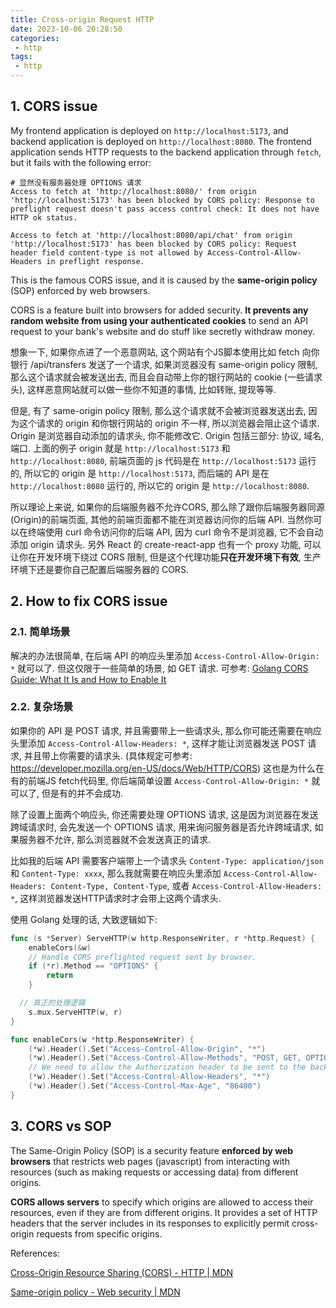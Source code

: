 ```yaml
---
title: Cross-origin Request HTTP
date: 2023-10-06 20:28:50
categories:
 - http
tags:
 - http
---
```


## 1. CORS issue

My frontend application is deployed on `http://localhost:5173`, and backend application is deployed on `http://localhost:8080`. The frontend application sends HTTP requests to the backend application through `fetch`, but it fails with the following error:

```shell
# 显然没有服务器处理 OPTIONS 请求
Access to fetch at 'http://localhost:8080/' from origin 'http://localhost:5173' has been blocked by CORS policy: Response to preflight request doesn't pass access control check: It does not have HTTP ok status. 

Access to fetch at 'http://localhost:8080/api/chat' from origin 'http://localhost:5173' has been blocked by CORS policy: Request header field content-type is not allowed by Access-Control-Allow-Headers in preflight response.
```

This is the famous CORS issue, and it is caused by the **same-origin policy** (SOP) enforced by web browsers. 

CORS is a feature built into browsers for added security. **It prevents any random website from using your authenticated cookies** to send an API request to your bank's website and do stuff like secretly withdraw money. 

想象一下, 如果你点进了一个恶意网站, 这个网站有个JS脚本使用比如 fetch 向你银行 /api/transfers 发送了一个请求, 如果浏览器没有 same-origin policy 限制, 那么这个请求就会被发送出去, 而且会自动带上你的银行网站的 cookie (一些请求头), 这样恶意网站就可以做一些你不知道的事情, 比如转账, 提现等等. 

但是, 有了 same-origin policy 限制, 那么这个请求就不会被浏览器发送出去, 因为这个请求的 origin 和你银行网站的 origin 不一样, 所以浏览器会阻止这个请求. Origin 是浏览器自动添加的请求头, 你不能修改它. Origin 包括三部分: 协议, 域名, 端口. 上面的例子 origin 就是 `http://localhost:5173` 和 `http://localhost:8080`, 前端页面的 js 代码是在 `http://localhost:5173` 运行的, 所以它的 origin 是 `http://localhost:5173`, 而后端的 API 是在 `http://localhost:8080` 运行的, 所以它的 origin 是 `http://localhost:8080`. 

所以理论上来说, 如果你的后端服务器不允许CORS, 那么除了跟你后端服务器同源(Origin)的前端页面, 其他的前端页面都不能在浏览器访问你的后端 API. 当然你可以在终端使用 curl 命令访问你的后端 API, 因为 curl 命令不是浏览器, 它不会自动添加 origin 请求头. 另外 React 的 create-react-app 也有一个 proxy 功能, 可以让你在开发环境下绕过 CORS 限制, 但是这个代理功能**只在开发环境下有效**, 生产环境下还是要你自己配置后端服务器的 CORS.

## 2. How to fix CORS issue

### 2.1. 简单场景

解决的办法很简单, 在后端 API 的响应头里添加 `Access-Control-Allow-Origin: *` 就可以了. 但这仅限于一些简单的场景, 如 GET 请求. 可参考: [Golang CORS Guide: What It Is and How to Enable It](https://www.stackhawk.com/blog/golang-cors-guide-what-it-is-and-how-to-enable-it/)

### 2.2. 复杂场景

如果你的 API 是 POST 请求, 并且需要带上一些请求头, 那么你可能还需要在响应头里添加 `Access-Control-Allow-Headers: *`, 这样才能让浏览器发送 POST 请求, 并且带上你需要的请求头. (具体规定可参考: https://developer.mozilla.org/en-US/docs/Web/HTTP/CORS) 这也是为什么在有的前端JS fetch代码里, 你后端简单设置 `Access-Control-Allow-Origin: *` 就可以了, 但是有的并不会成功. 

除了设置上面两个响应头, 你还需要处理 OPTIONS 请求, 这是因为浏览器在发送跨域请求时, 会先发送一个 OPTIONS 请求, 用来询问服务器是否允许跨域请求, 如果服务器不允许, 那么浏览器就不会发送真正的请求. 

比如我的后端 API 需要客户端带上一个请求头 `Content-Type: application/json` 和 `Content-Type: xxxx`, 那么我就需要在响应头里添加 `Access-Control-Allow-Headers: Content-Type, Content-Type`, 或者 `Access-Control-Allow-Headers: *`, 这样浏览器发送HTTP请求时才会带上这两个请求头.  

使用 Golang 处理的话, 大致逻辑如下:

```go
func (s *Server) ServeHTTP(w http.ResponseWriter, r *http.Request) {
	enableCors(&w)
	// Handle CORS preflighted request sent by browser.
	if (*r).Method == "OPTIONS" {
		return
	}

  // 真正的处理逻辑
	s.mux.ServeHTTP(w, r)
}

func enableCors(w *http.ResponseWriter) {
	(*w).Header().Set("Access-Control-Allow-Origin", "*")
	(*w).Header().Set("Access-Control-Allow-Methods", "POST, GET, OPTIONS")
	// We need to allow the Authorization header to be sent to the backend.
	(*w).Header().Set("Access-Control-Allow-Headers", "*")
	(*w).Header().Set("Access-Control-Max-Age", "86400")
}
```

## 3. CORS vs SOP

The Same-Origin Policy (SOP) is a security feature **enforced by web browsers** that restricts web pages (javascript) from interacting with resources (such as making requests or accessing data) from different origins. 

**CORS allows servers** to specify which origins are allowed to access their resources, even if they are from different origins. It provides a set of HTTP headers that the server includes in its responses to explicitly permit cross-origin requests from specific origins. 

References:

[Cross-Origin Resource Sharing (CORS) - HTTP | MDN](https://developer.mozilla.org/en-US/docs/Web/HTTP/CORS)

[Same-origin policy - Web security | MDN](https://developer.mozilla.org/en-US/docs/Web/Security/Same-origin_policy)
